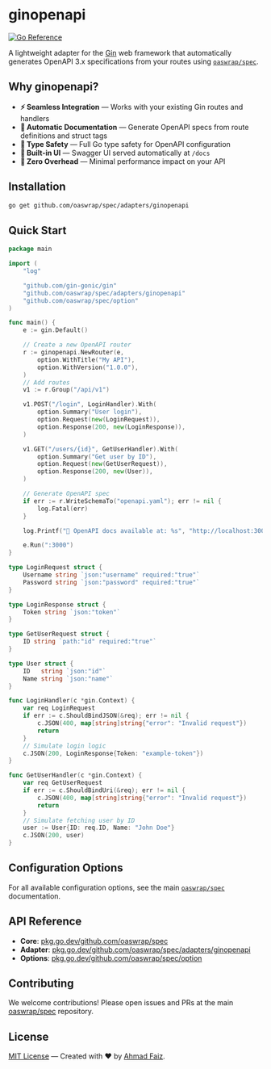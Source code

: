 # ginopenapi

[![Go Reference](https://pkg.go.dev/badge/github.com/oaswrap/spec/adapters/ginopenapi.svg)](https://pkg.go.dev/github.com/oaswrap/spec/adapters/ginopenapi)

A lightweight adapter for the [Gin](https://github.com/gin-gonic/gin) web framework that automatically generates OpenAPI 3.x specifications from your routes using [`oaswrap/spec`](https://github.com/oaswrap/spec).

## Why ginopenapi?

- **⚡ Seamless Integration** — Works with your existing Gin routes and handlers
- **📝 Automatic Documentation** — Generate OpenAPI specs from route definitions and struct tags
- **🎯 Type Safety** — Full Go type safety for OpenAPI configuration
- **🔧 Built-in UI** — Swagger UI served automatically at `/docs`
- **🚀 Zero Overhead** — Minimal performance impact on your API

## Installation

```bash
go get github.com/oaswrap/spec/adapters/ginopenapi
```

## Quick Start

```go
package main

import (
	"log"

	"github.com/gin-gonic/gin"
	"github.com/oaswrap/spec/adapters/ginopenapi"
	"github.com/oaswrap/spec/option"
)

func main() {
	e := gin.Default()

	// Create a new OpenAPI router
	r := ginopenapi.NewRouter(e,
		option.WithTitle("My API"),
		option.WithVersion("1.0.0"),
	)
	// Add routes
	v1 := r.Group("/api/v1")

	v1.POST("/login", LoginHandler).With(
		option.Summary("User login"),
		option.Request(new(LoginRequest)),
		option.Response(200, new(LoginResponse)),
	)

	v1.GET("/users/{id}", GetUserHandler).With(
		option.Summary("Get user by ID"),
		option.Request(new(GetUserRequest)),
		option.Response(200, new(User)),
	)

	// Generate OpenAPI spec
	if err := r.WriteSchemaTo("openapi.yaml"); err != nil {
		log.Fatal(err)
	}

	log.Printf("🚀 OpenAPI docs available at: %s", "http://localhost:3000/docs")

	e.Run(":3000")
}

type LoginRequest struct {
	Username string `json:"username" required:"true"`
	Password string `json:"password" required:"true"`
}

type LoginResponse struct {
	Token string `json:"token"`
}

type GetUserRequest struct {
	ID string `path:"id" required:"true"`
}

type User struct {
	ID   string `json:"id"`
	Name string `json:"name"`
}

func LoginHandler(c *gin.Context) {
	var req LoginRequest
	if err := c.ShouldBindJSON(&req); err != nil {
		c.JSON(400, map[string]string{"error": "Invalid request"})
		return
	}
	// Simulate login logic
	c.JSON(200, LoginResponse{Token: "example-token"})
}

func GetUserHandler(c *gin.Context) {
	var req GetUserRequest
	if err := c.ShouldBindUri(&req); err != nil {
		c.JSON(400, map[string]string{"error": "Invalid request"})
		return
	}
	// Simulate fetching user by ID
	user := User{ID: req.ID, Name: "John Doe"}
	c.JSON(200, user)
}
```

## Configuration Options

For all available configuration options, see the main [`oaswrap/spec`](https://github.com/oaswrap/spec#configuration-options) documentation.

## API Reference

- **Core**: [pkg.go.dev/github.com/oaswrap/spec](https://pkg.go.dev/github.com/oaswrap/spec)
- **Adapter**: [pkg.go.dev/github.com/oaswrap/spec/adapters/ginopenapi](https://pkg.go.dev/github.com/oaswrap/spec/adapters/ginopenapi)
- **Options**: [pkg.go.dev/github.com/oaswrap/spec/option](https://pkg.go.dev/github.com/oaswrap/spec/option)

## Contributing

We welcome contributions! Please open issues and PRs at the main [oaswrap/spec](https://github.com/oaswrap/spec) repository.

## License

[MIT License](LICENSE) — Created with ❤️ by [Ahmad Faiz](https://github.com/afkdevs).